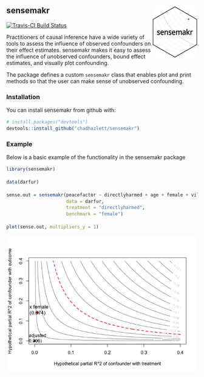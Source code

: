 
<!-- README.md is generated from README.Rmd. Please edit that file -->
sensemakr <img src="man/figures/sensemakr-logo-small.png" align="right" />
--------------------------------------------------------------------------

[![Travis-CI Build Status](https://travis-ci.org/chadhazlett/sensemakr.svg?branch=master)](https://travis-ci.org/chadhazlett/sensemakr)

Practitioners of causal inference have a wide variety of tools to assess the influence of observed confounders on their effect estimates. sensemakr makes it easy to assess the influence of *un*observed confounders, bound effect estimates, and visually plot confounding.

The package defines a custom `sensemakr` class that enables plot and print methods so that the user can make sense of unobserved confounding.

### Installation

You can install sensemakr from github with:

``` r
# install.packages("devtools")
devtools::install_github("chadhazlett/sensemakr")
```

### Example

Below is a basic example of the functionality in the sensemakr package

``` r
library(sensemakr)

data(darfur)

sense.out = sensemakr(peacefactor ~ directlyharmed + age + female + village,
                      data = darfur,
                      treatment = "directlyharmed",
                      benchmark = "female")

plot(sense.out, multipliers_y = 1)
```

![](man/figures/figures-example-1.png)
